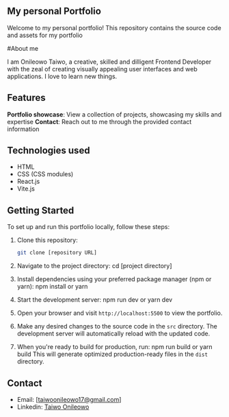## My personal Portfolio

Welcome to my personal portfolio! This repository contains the source code and assets for my portfolio

#About me

I am Onileowo Taiwo, a creative, skilled and dilligent Frontend Developer with the zeal of creating visually appealing user interfaces and web applications. I love to learn new things.
## Features
**Portfolio showcase**: View a collection of projects, showcasing my skills and expertise
**Contact**: Reach out to me through the provided contact information

## Technologies used

- HTML
- CSS (CSS modules)
- React.js
- Vite.js

## Getting Started

To set up and run this portfolio locally, follow these steps:

1. Clone this repository:

   ```bash
   git clone [repository URL]
2. Navigate to the project directory: 
      cd [project directory]
3. Install dependencies using your preferred package manager (npm or yarn):
  npm install or yarn
4. Start the development server:
   npm run dev or yarn dev
5. Open your browser and visit `http://localhost:5500` to view the portfolio.
6. Make any desired changes to the source code in the `src` directory. The development server will automatically reload with the updated code.
7. When you're ready to build for production, run:
   npm run build or yarn build
 This will generate optimized production-ready files in the `dist` directory.

## Contact
- Email: [taiwoonileowo17@gmail.com]
- Linkedin: [Taiwo Onileowo](https://www.linkedin.com/in/taiwo-onileowo/)

